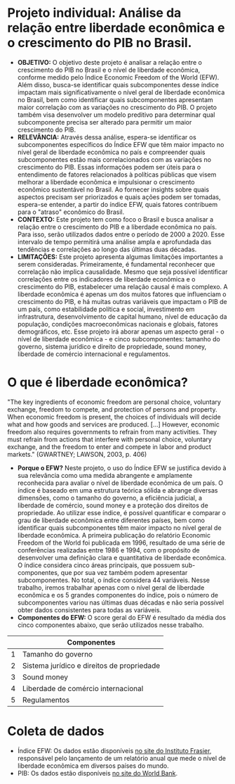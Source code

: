 # Projeto individual: Análise da relação entre liberdade econômica e o crescimento do PIB no Brasil.
- **OBJETIVO:** O objetivo deste projeto é analisar a relação entre o crescimento do PIB no Brasil e o nível de liberdade econômica, conforme medido pelo Índice Economic Freedom of the World (EFW). Além disso, busca-se identificar quais subcomponentes desse índice impactam mais significativamente o nível geral de liberdade econômica no Brasil, bem como identificar quais subcomponentes apresentam maior correlação com as variações no crescimento do PIB. O projeto também visa desenvolver um modelo preditivo para determinar qual subcomponente precisa ser alterado para permitir um maior crescimento do PIB. 
- **RELEVÂNCIA:** Através dessa análise, espera-se identificar os subcomponentes específicos do Índice EFW que têm maior impacto no nível geral de liberdade econômica no país e compreender quais subcomponentes estão mais correlacionados com as variações no crescimento do PIB. Essas informações podem ser úteis para o entendimento de fatores relacionados à políticas públicas que visem melhorar a liberdade econômica e impulsionar o crescimento econômico sustentável no Brasil. Ao fornecer insights sobre quais aspectos precisam ser priorizados e quais ações podem ser tomadas, espera-se entender, a partir do índice EFW, quais fatores contribuem para o "atraso" econômico do Brasil.
- **CONTEXTO:** Este projeto tem como foco o Brasil e busca analisar a relação entre o crescimento do PIB e a liberdade econômica no país. Para isso, serão utilizados dados entre o período de 2000 a 2020. Esse intervalo de tempo permitirá uma análise ampla e aprofundada das tendências e correlações ao longo das últimas duas décadas. 
- **LIMITAÇÕES:** Este projeto apresenta algumas limitações importantes a serem consideradas. Primeiramente, é fundamental reconhecer que correlação não implica causalidade. Mesmo que seja possível identificar correlações entre os indicadores de liberdade econômica e o crescimento do PIB, estabelecer uma relação causal é mais complexo. A liberdade econômica é apenas um dos muitos fatores que influenciam o crescimento do PIB, e há muitas outras variáveis que impactam o PIB de um país, como estabilidade política e social, investimento em infrastrutura, desenvolvimento de capital humano, nível de educação da população, condições macroeconômicas nacionais e globais, fatores demográficos, etc. Esse projeto irá aborar apenas um aspecto geral - o nível de liberdade econômica - e cinco subcomponentes: tamanho do governo, sistema jurídico e direito de propriedade, sound money, liberdade de comércio internacional e regulamentos.


# O que é liberdade econômica?
"The key ingredients of economic freedom are personal choice, voluntary exchange, freedom to compete, and protection of persons and property. When economic freedom is present, the choices of individuals will decide what and how goods and services are produced. [...] However, economic freedom also requires governments to refrain from many activities. They must refrain from actions that interfere with personal choice, voluntary exchange, and the freedom to enter and compete in labor and product markets." (GWARTNEY; LAWSON, 2003, p. 406)

- **Porque o EFW?** Neste projeto, o uso do Índice EFW se justifica devido à sua relevância como uma medida abrangente e amplamente reconhecida para avaliar o nível de liberdade econômica de um país. O índice é baseado em uma estrutura teórica sólida e abrange diversas dimensões, como o tamanho do governo, a eficiência judicial, a liberdade de comércio, sound money e a proteção dos direitos de propriedade. Ao utilizar esse índice, é possível quantificar e comparar o grau de liberdade econômica entre diferentes países, bem como identificar quais subcomponentes têm maior impacto no nível geral de liberdade econômica. A primeira publicação do relatório Economic Freedom of the World foi publicada em 1996, resultado de uma série de conferências realizadas entre 1986 e 1994, com o propósito de desenvolver uma definição clara e quantitativa de liberdade econômica. O índice considera cinco áreas principais, que possuem sub-componentes, que por sua vez também podem apresentar subcomponentes. No total, o índice considera 44 variáveis. Nesse trabalho, iremos trabalhar apenas com o nível geral de liberdade econômica e os 5 grandes componentes do índice, pois o número de subcomponentes variou nas últimas duas décadas e não seria possível obter dados consistentes para todas as variáveis. 
- **Componentes do EFW:** O score geral do EFW é resultado da média dos cinco componentes abaixo, que serão utilizados nesse trabalho.

|   | Componentes | 
|---|----------|
| 1 | Tamanho do governo        | 
| 2 | Sistema jurídico e direitos de propriedade        | 
| 3 | Sound money        |                              |
| 4 | Liberdade de comércio internacional        |
| 5 | Regulamentos        | 





# Coleta de dados

- Índice EFW: Os dados estão disponíveis [no site do Instituto Frasier](https://www.fraserinstitute.org/economic-freedom/dataset?geozone=world&page=dataset&min-year=2&max-year=0&filter=0), responsável pelo lançamento de um relatório anual que mede o nível de liberdade econômica em diversos países do mundo. 
- PIB: Os dados estão disponíveis [no site do World Bank](https://data.worldbank.org/).
